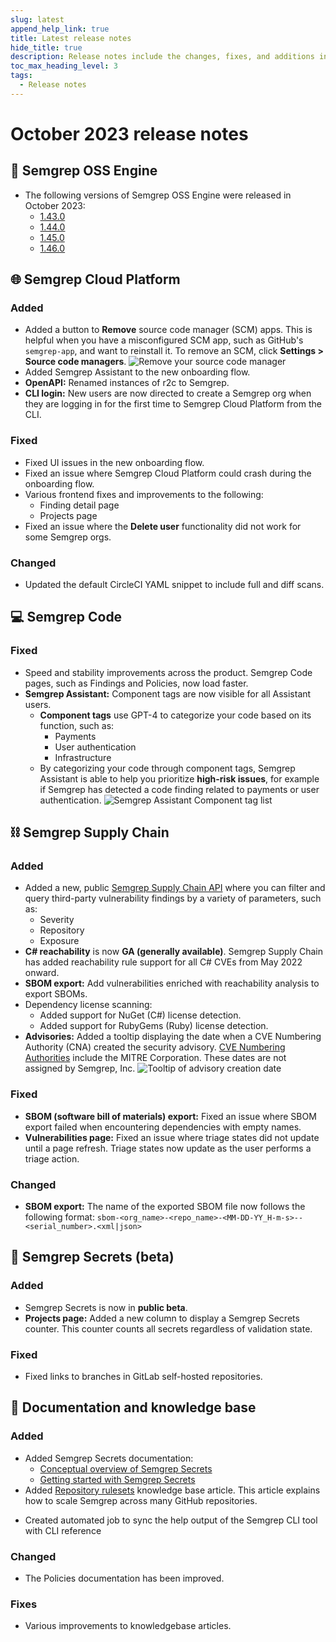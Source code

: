 ```yaml
---
slug: latest
append_help_link: true
title: Latest release notes
hide_title: true
description: Release notes include the changes, fixes, and additions in specific versions of Semgrep.
toc_max_heading_level: 3
tags:
  - Release notes
---
```


# October 2023 release notes

## 🔧 Semgrep OSS Engine

- The following versions of Semgrep OSS Engine were released in October 2023:
  - [<i class="fas fa-external-link fa-xs"></i> 1.43.0](https://github.com/returntocorp/semgrep/releases/tag/v1.43.0)
  - [<i class="fas fa-external-link fa-xs"></i> 1.44.0](https://github.com/returntocorp/semgrep/releases/tag/v1.44.0)
  - [<i class="fas fa-external-link fa-xs"></i> 1.45.0](https://github.com/returntocorp/semgrep/releases/tag/v1.45.0)
  - [<i class="fas fa-external-link fa-xs"></i> 1.46.0](https://github.com/returntocorp/semgrep/releases/tag/v1.46.0)

## 🌐 Semgrep Cloud Platform

### Added
- Added a button to **Remove** source code manager (SCM) apps. This is helpful when you have a misconfigured SCM app, such as GitHub's `semgrep-app`, and want to reinstall it. <!--(10688)--> To remove an SCM, click **<i class="fa-solid fa-gear"></i> Settings > Source code managers**.
![Remove your source code manager](/img/settings-scm-remove.png)
- Added Semgrep Assistant to the new onboarding flow. <!--(10716) -->
- **OpenAPI:** Renamed instances of r2c to Semgrep. <!--(10685) -->
- **CLI login:** New users are now directed to create a Semgrep org when they are logging in for the first time to Semgrep Cloud Platform from the CLI. <!-- (10596) -->

### Fixed

- Fixed UI issues in the new onboarding flow.
- Fixed an issue where Semgrep Cloud Platform could crash during the onboarding flow. <!--(#10940) -->
- Various frontend fixes and improvements to the following:
	- Finding detail page
	- Projects page
- Fixed an issue where the **Delete user** functionality did not work for some Semgrep orgs. <!-- (#10756) -->

### Changed

- Updated the default CircleCI YAML snippet to include full and diff scans. <!-- (#10678) -->

## 💻 Semgrep Code

### Fixed

- Speed and stability improvements across the product. Semgrep Code pages, such as Findings and Policies, now load faster.
- **Semgrep Assistant:** Component tags are now visible for all Assistant users.
    - **Component tags** use GPT-4 to categorize your code based on its function, such as:
        - Payments
        - User authentication
        - Infrastructure
    - By categorizing your code through component tags, Semgrep Assistant is able to help you prioritize **high-risk issues**, for example if Semgrep has detected a code finding related to payments or user authentication.
    ![Semgrep Assistant Component tag list](/img/assistant-component-tags.png)

## ⛓️ Semgrep Supply Chain

### Added

- Added a new, public [<i class="fas fa-external-link fa-xs"></i> Semgrep Supply Chain API](https://semgrep.dev/api/v1/docs/#tag/SupplyChainService) where you can filter and query third-party vulnerability findings by a variety of parameters, such as:
    - Severity
    - Repository
    - Exposure
- **C# reachability** is now **GA (generally available)**. Semgrep Supply Chain has added reachability rule support for all C# CVEs from May 2022 onward.
- **SBOM export:** Add vulnerabilities enriched with reachability analysis to export SBOMs. <!-- (#10879 ) -->
- Dependency license scanning:
    - Added support for NuGet (C#) license detection. <!-- (10777) -->
    - Added support for RubyGems (Ruby) license detection.
- **Advisories:** Added a tooltip displaying the date when a CVE Numbering Authority (CNA) created the security advisory. [<i class="fas fa-external-link fa-xs"></i> CVE Numbering Authorities](https://nvd.nist.gov/general/cve-process) include the MITRE Corporation. These dates are not assigned by Semgrep, Inc. <!-- (10743) -->
![Tooltip of advisory creation date](/img/advisories-date-created.png#bordered)

### Fixed

* **SBOM (software bill of materials) export:** Fixed an issue where SBOM export failed when encountering dependencies with empty names.
* **Vulnerabilities page:** Fixed an issue where triage states did not update until a page refresh. Triage states now update as the user performs a triage action. <!-- (10887) -->

### Changed

- **SBOM export:** The name of the exported SBOM file now follows the following format: `sbom-<org_name>-<repo_name>-<MM-DD-YY_H-m-s>--<serial_number>.<xml|json>` <!-- (10850) -->

## 🔐 Semgrep Secrets (beta)

### Added

- Semgrep Secrets is now in **public beta**.
- **Projects page:** Added a new column to display a Semgrep Secrets counter. This counter counts all secrets regardless of validation state. <!--(10588)-->

### Fixed

- Fixed links to branches in GitLab self-hosted repositories. <!-- (#10897) -->

## 📝 Documentation and knowledge base

### Added
* Added Semgrep Secrets documentation:
	* [<i class="fa-regular fa-file-lines"></i> Conceptual overview of Semgrep Secrets](/semgrep-secrets/conceptual-overview)
	* [<i class="fa-regular fa-file-lines"></i> Getting started with Semgrep Secrets](/semgrep-secrets/getting-started)
* Added [<i class="fa-regular fa-file-lines"></i> Repository rulesets](/kb/semgrep-ci/github-repository-rulesets-semgrep/) knowledge base article. This article explains how to scale Semgrep across many GitHub repositories.
- Created automated job to sync the help output of the Semgrep CLI tool with CLI reference 

### Changed

- The Policies documentation has been improved.

### Fixes

* Various improvements to knowledgebase articles.

